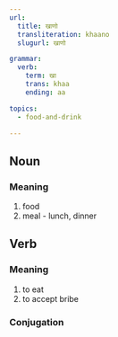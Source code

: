 ```yaml
---
url:
  title: खाणो
  transliteration: khaano
  slugurl: खाणो

grammar: 
  verb:
    term: खा
    trans: khaa
    ending: aa

topics:
  - food-and-drink

---
```

## Noun
### Meaning
1. food
2. meal - lunch, dinner
## Verb
### Meaning
1. to eat
2. to accept bribe

### Conjugation
<verb-conj :grammar="grammar"></verb-conj>